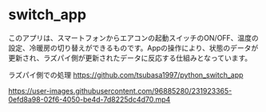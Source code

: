 # switch_app

このアプリは、スマートフォンからエアコンの起動スイッチのON/OFF、温度の設定、冷暖房の切り替えができるものです。Appの操作により、状態のデータが更新され、ラズパイ側が更新されたデータに反応する仕組みとなっています。

ラズパイ側での処理
https://github.com/tsubasa1997/python_switch_app



https://user-images.githubusercontent.com/96885280/231923365-0efd8a98-02f6-4050-be4d-7d8225dc4d70.mp4

